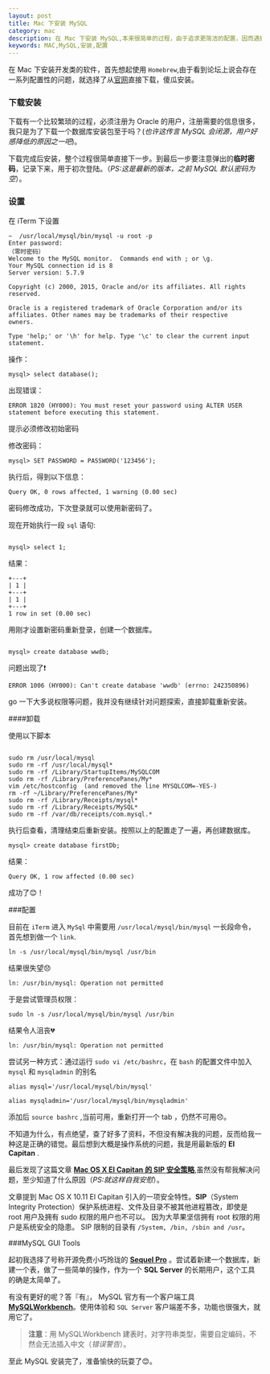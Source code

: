 ```yaml
---
layout: post
title: Mac 下安装 MySQL
category: mac
description: 在 Mac 下安装 MySQL,本来很简单的过程，由于追求更简洁的配置，因而遇到好多无法预知的问题，最后发现了系统的的秘密。 
keywords: MAC,MySQL,安装,配置
---
```


在 Mac 下安装开发类的软件，首先想起使用 `Homebrew`,由于看到论坛上说会存在一系列配置性的问题，就选择了从[官网](http://dev.mysql.com/downloads/mysql/)直接下载，傻瓜安装。

### 下载安装

下载有一个比较繁琐的过程，必须注册为 Oracle 的用户，注册需要的信息很多，我只是为了下载一个数据库安装包至于吗？(*也许这传言 MySQL 会闭源，用户好感降低的原因之一吧*)。

下载完成后安装，整个过程很简单直接下一步。到最后一步要注意弹出的**临时密码**，记录下来，用于初次登陆。（*PS:这是最新的版本，之前 MySQL 默认密码为空*）。

### 设置

在 iTerm 下设置

```
~  /usr/local/mysql/bin/mysql -u root -p
Enter password:
（零时密码）
Welcome to the MySQL monitor.  Commands end with ; or \g.
Your MySQL connection id is 8
Server version: 5.7.9

Copyright (c) 2000, 2015, Oracle and/or its affiliates. All rights reserved.

Oracle is a registered trademark of Oracle Corporation and/or its
affiliates. Other names may be trademarks of their respective
owners.

Type 'help;' or '\h' for help. Type '\c' to clear the current input statement.

```

操作：

```
mysql> select database();

```

出现错误：

```
ERROR 1820 (HY000): You must reset your password using ALTER USER statement before executing this statement.

```

提示必须修改初始密码

修改密码：

```
mysql> SET PASSWORD = PASSWORD('123456');

```

执行后，得到以下信息：

```
Query OK, 0 rows affected, 1 warning (0.00 sec)

```

密码修改成功，下次登录就可以使用新密码了。

现在开始执行一段 `sql` 语句:

```

mysql> select 1;

```

结果：

```
+---+
| 1 |
+---+
| 1 |
+---+
1 row in set (0.00 sec)

```

用刚才设置新密码重新登录，创建一个数据库。

```

mysql> create database wwdb;

```

问题出现了❗️

```
ERROR 1006 (HY000): Can't create database 'wwdb' (errno: 242350896)
```

go 一下大多说权限等问题，我并没有继续针对问题探索，直接卸载重新安装。


####卸载

使用以下脚本

```

sudo rm /usr/local/mysql
sudo rm -rf /usr/local/mysql*
sudo rm -rf /Library/StartupItems/MySQLCOM
sudo rm -rf /Library/PreferencePanes/My*
vim /etc/hostconfig  (and removed the line MYSQLCOM=-YES-)
rm -rf ~/Library/PreferencePanes/My*
sudo rm -rf /Library/Receipts/mysql*
sudo rm -rf /Library/Receipts/MySQL*
sudo rm -rf /var/db/receipts/com.mysql.*

```

执行后查看，清理结束后重新安装。按照以上的配置走了一遍，再创建数据库。

```
mysql> create database firstDb;

```

结果：

```
Query OK, 1 row affected (0.00 sec)
```

成功了😊！

###配置

目前在 `iTerm` 进入 `MySql` 中需要用 `/usr/local/mysql/bin/mysql` 一长段命令，首先想到做一个 `link`.

```
ln -s /usr/local/mysql/bin/mysql /usr/bin

```

结果很失望😞

```
ln: /usr/bin/mysql: Operation not permitted

```

于是尝试管理员权限：

```
sudo ln -s /usr/local/mysql/bin/mysql /usr/bin

```

结果令人沮丧💔

```
ln: /usr/bin/mysql: Operation not permitted

```

尝试另一种方式：通过运行 `sudo vi /etc/bashrc`，在 `bash` 的配置文件中加入 `mysql` 和 `mysqladmin` 的别名


```
alias mysql='/usr/local/mysql/bin/mysql'

alias mysqladmin='/usr/local/mysql/bin/mysqladmin'

```

添加后 `source bashrc` ,当前可用，重新打开一个 tab ，仍然不可用😞。

不知道为什么，有点绝望，查了好多了资料，不但没有解决我的问题，反而给我一种这是正确的错觉。最后想到大概是操作系统的问题，我是用最新版的 **EI Capitan** .

最后发现了这篇文章 [**Mac OS X El Capitan 的 SIP 安全策略**](http://www.sunzhongwei.com/mac-el-capitan-system-integrity-protection.html),虽然没有帮我解决问题，至少知道了什么原因（*PS:就这样自我安慰*）。

文章提到 Mac OS X 10.11 El Capitan 引入的一项安全特性。**SIP**（System Integrity Protection）保护系统进程、文件及目录不被其他进程篡改，即使是 root 用户及拥有 sudo 权限的用户也不可以。 因为大苹果坚信拥有 root 权限的用户是系统安全的隐患。 SIP 限制的目录有 `/System, /bin, /sbin and /usr`。

###MySQL GUI Tools

起初我选择了号称开源免费小巧玲珑的  [**Sequel Pro**](http://sequelpro.com/) 。尝试着新建一个数据库，新建一个表，做了一些简单的操作，作为一个 **SQL Server** 的长期用户，这个工具的确是太简单了。

有没有更好的呢？答『有』， MySQL 官方有一个客户端工具 [**MySQLWorkbench**](http://dev.mysql.com/downloads/workbench/)。使用体验和 `SQL Server` 客户端差不多，功能也很强大，就用它了。

>**注意**：用 MySQLWorkbench 建表时，对字符串类型，需要自定编码，不然会无法插入中文（*错误警告*）。

至此 MySQL 安装完了，准备愉快的玩耍了😊。
